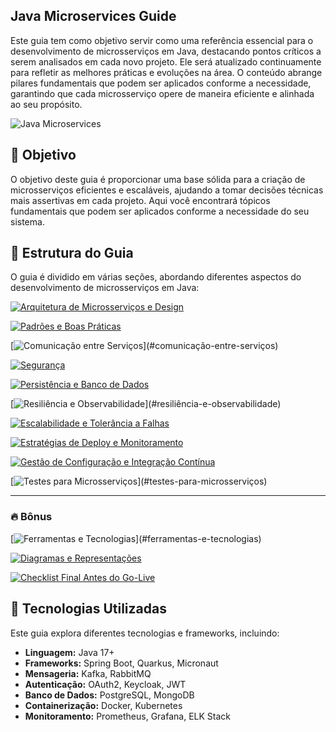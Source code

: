 ## Java Microservices Guide

Este guia tem como objetivo servir como uma referência essencial para o desenvolvimento de microsserviços em Java, destacando pontos críticos a serem analisados em cada novo projeto. Ele será atualizado continuamente para refletir as melhores práticas e evoluções na área. O conteúdo abrange pilares fundamentais que podem ser aplicados conforme a necessidade, garantindo que cada microsserviço opere de maneira eficiente e alinhada ao seu propósito.


![Java Microservices](https://img.shields.io/badge/Java-Microservices-blue)

## 🎯 Objetivo

O objetivo deste guia é proporcionar uma base sólida para a criação de microsserviços eficientes e escaláveis, ajudando a tomar decisões técnicas mais assertivas em cada projeto. Aqui você encontrará tópicos fundamentais que podem ser aplicados conforme a necessidade do seu sistema.

## 📂 Estrutura do Guia

O guia é dividido em várias seções, abordando diferentes aspectos do desenvolvimento de microsserviços em Java:

[![Arquitetura de Microsserviços e Design](https://img.shields.io/badge/-Arquitetura%20de%20Microsserviços%20e%20Design-blue?style=for-the-badge)](#arquitetura-de-microsserviços-e-design.md)

[![Padrões e Boas Práticas](https://img.shields.io/badge/-Padrões%20e%20Boas%20Práticas-blue?style=for-the-badge)](#padrões-e-boas-práticas)

[![Comunicação entre Serviços](https://img.shields.io/badge/-Comunicação%20entre%20Serviços%20(REST,%20gRPC,%20Mensageria)-blue?style=for-the-badge)](#comunicação-entre-serviços)

[![Segurança](https://img.shields.io/badge/-Segurança-blue?style=for-the-badge)](#segurança)

[![Persistência e Banco de Dados](https://img.shields.io/badge/-Persistência%20e%20Banco%20de%20Dados-blue?style=for-the-badge)](#persistência-e-banco-de-dados)

[![Resiliência e Observabilidade](https://img.shields.io/badge/-Resiliência%20e%20Observabilidade%20(Circuit%20Breaker,%20Logging,%20Tracing,%20Metrics)-blue?style=for-the-badge)](#resiliência-e-observabilidade)

[![Escalabilidade e Tolerância a Falhas](https://img.shields.io/badge/-Escalabilidade%20e%20Tolerância%20a%20Falhas-blue?style=for-the-badge)](#escalabilidade-e-tolerância-a-falhas)

[![Estratégias de Deploy e Monitoramento](https://img.shields.io/badge/-Estratégias%20de%20Deploy%20e%20Monitoramento-blue?style=for-the-badge)](#estratégias-de-deploy-e-monitoramento)

[![Gestão de Configuração e Integração Contínua](https://img.shields.io/badge/-Gestão%20de%20Configuração%20e%20Integração%20Contínua-blue?style=for-the-badge)](#gestão-de-configuração-e-integração-contínua)

[![Testes para Microsserviços](https://img.shields.io/badge/-Testes%20para%20Microsserviços%20(Unitários,%20Integração,%20Contrato,%20Performance)-blue?style=for-the-badge)](#testes-para-microsserviços)

---

### 🔥 Bônus

[![Ferramentas e Tecnologias](https://img.shields.io/badge/-Ferramentas%20e%20Tecnologias%20(Spring%20Boot,%20Quarkus,%20Micronaut,%20Kubernetes,%20Docker,%20Kafka,%20Redis)-orange?style=for-the-badge)](#ferramentas-e-tecnologias)

[![Diagramas e Representações](https://img.shields.io/badge/-Diagramas%20e%20Representações-orange?style=for-the-badge)](#diagramas-e-representações)

[![Checklist Final Antes do Go-Live](https://img.shields.io/badge/-Checklist%20Final%20Antes%20do%20Go--Live-orange?style=for-the-badge)](#checklist-final-antes-do-go-live)

## 🚀 Tecnologias Utilizadas

Este guia explora diferentes tecnologias e frameworks, incluindo:

- **Linguagem:** Java 17+
- **Frameworks:** Spring Boot, Quarkus, Micronaut
- **Mensageria:** Kafka, RabbitMQ
- **Autenticação:** OAuth2, Keycloak, JWT
- **Banco de Dados:** PostgreSQL, MongoDB
- **Containerização:** Docker, Kubernetes
- **Monitoramento:** Prometheus, Grafana, ELK Stack
